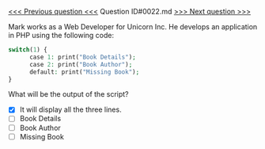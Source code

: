 [<<< Previous question <<<](0021.md)  Question ID#0022.md  [>>> Next question >>>](0023.md) 

Mark works as a Web Developer for Unicorn Inc. He develops an application in PHP using the following code:
```php
switch(1) {
      case 1: print("Book Details"); 
      case 2: print("Book Author"); 
      default: print("Missing Book");
}
```
What will be the output of the script?

- [x] It will display all the three lines.
- [ ] Book Details
- [ ] Book Author
- [ ] Missing Book
